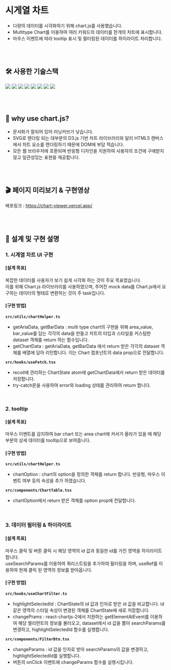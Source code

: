 # 시게열 차트

- 다량의 데이터를 시각화하기 위해 chart.js를 사용했습니다.
- Multitype Chart를 이용하여 여러 키워드의 데이터를 한개의 차트에 표시합니다.
- 마우스 이벤트에 따라 tooltip 표시 및 필터링된 데이터를 하이라이트 처리합니다.

<br/><br/>

## 🛠 사용한 기술스택

<img src="https://shields.io/badge/TypeScript-3178C6?logo=TypeScript&logoColor=FFF&style=flat-square"/> <img src="https://img.shields.io/badge/React-61DAFB?style=flat-square&logo=React&logoColor=white"/> <img src="https://img.shields.io/badge/React Router-CA4245?style=flat-square&logo=React Router&logoColor=white"> <img src="https://img.shields.io/badge/Recoil-3578E5?style=flat-square&logo=Recoil&logoColor=white"/> <img src="https://img.shields.io/badge/Chart.js-FF6384?style=flat-square&logo=chartdotjs&logoColor=white"/> <img src="https://img.shields.io/badge/axios-5A29E4?style=flat-square&logo=axios&logoColor=white"/> <img src="https://img.shields.io/badge/Styled Components-DB7093?style=flat-square&logo=Styled components&logoColor=white"/> <img src="https://img.shields.io/badge/Vite-646CFF?style=flat-square&logo=Vite&logoColor=white"/>

<br/><br/>

## 🤔 why use chart.js?

- 문서화가 잘되어 있어 러닝커브가 낮습니다.
- SVG로 렌더링 되는 대부분의 D3.js 기반 차트 라이브러리와 달리 HTML5 캔버스에서 차트 요소를 렌더링하기 때문에 DOM에 부담 적습니다.
- 모든 웹 브라우저에 호환되며 반응형 디자인을 지원하여 사용자의 조건에 구애받지 않고 일관성있는 표현을 제공합니다.

<br/><br/>

## 🎬 페이지 미리보기 & 구현영상

배포링크 : https://chart-viewer.vercel.app/

<br/><br/>

## 🏢 설계 및 구현 설명

### 1. 시계열 차트 UI 구현
#### [설계 목표]
복잡한 데이터를 사용자가 보기 쉽게 시각화 하는 것이 주요 목표였습니다.<br/>
이를 위해 Chart.js 라이브러리를 사용하였으며, 주어진 mock data를 Chart.js에서 요구하는 데이터의 형태로 변환하는 것이 주 task입니다.

#### [구현 방법]
**`src/utils/chartHelper.ts`**
  - getAriaData, getBarData : multi type chart의 구현을 위해 area_value, bar_value를 담는 각각의 data을 만들고 차트의 타입과 스타일을 커스텀한 dataset 객체를 return 하는 함수입니다.
  - getChartData : getAriaData, getBarData 에서 return 받은 각각의 dataset 객체를 배열에 담아 리턴합니다. 이는 Chart 컴포넌트의 data prop으로 전달합니다.
    
**`src/hooks/useFetch.tsx`**
  - recoil에 관리하는 ChartState atom에 getChartData에서 return 받은 데이터를 저장합니다.
  - try-catch문을 사용하여 error와 loading 상태를 관리하여 return 합니다.

<br/>

### 2. tooltip
#### [설계 목표]
마우스 이벤트를 감지하여 bar chart 또는 area chart에 커서가 올라가 있을 때 해당 부분의 상세 데이터를 tooltip으로 보여줍니다.

#### [구현 방법]
**`src/utils/chartHelper.ts`**
  - chartOption : chart의 option을 정의한 객체를 return 합니다.
    반응형, 마우스 이벤트 여부 등의 속성을 추가 하였습니다.
  
**`src/components/ChartTable.tsx`**
  - chartOption에서 return 받은 객체를 option prop에 전달합니다.

<br/>

### 3. 데이터 필터링 & 하이라이트
#### [설계 목표]
마우스 클릭 및 버튼 클릭 시 해당 영역의 id 값과 동일한 id를 가진 영역을 하이라이트 합니다.<br/>
useSearchParams를 이용하여 쿼리스트링을 추가하여 필터링을 하며, useRef를 이용하여 현재 클릭 된 영역의 정보를 받아옵니다.

#### [구현 방법]
**`src/hooks/useChartFilter.ts`**
  - highlightSelectedId : ChartState의 id 값과 인자로 받은 id 값을 비교합니다. id 같은 영역의 스타일 속성이 변경된 객체를 ChartState에 새로 저장합니다.
  - changePrams : react-chartjs-2에서 지원하는 getElementAtEvent를 이용하여 해당 엘리먼트의 정보를 불러오고, dataset에서 id 값을 뽑아 searchParams를 변경하고, highlightSelectedId 함수를 실행합니다.

**`src/components/FilterBtn.tsx`**
  - changeParams : id 값을 인자로 받아 searchParams의 값을 변경하고, highlightSelectedId를 실행합니다.
  - 버튼의 onClick 이벤트에 changeParams 함수를 실행시킵니다.
